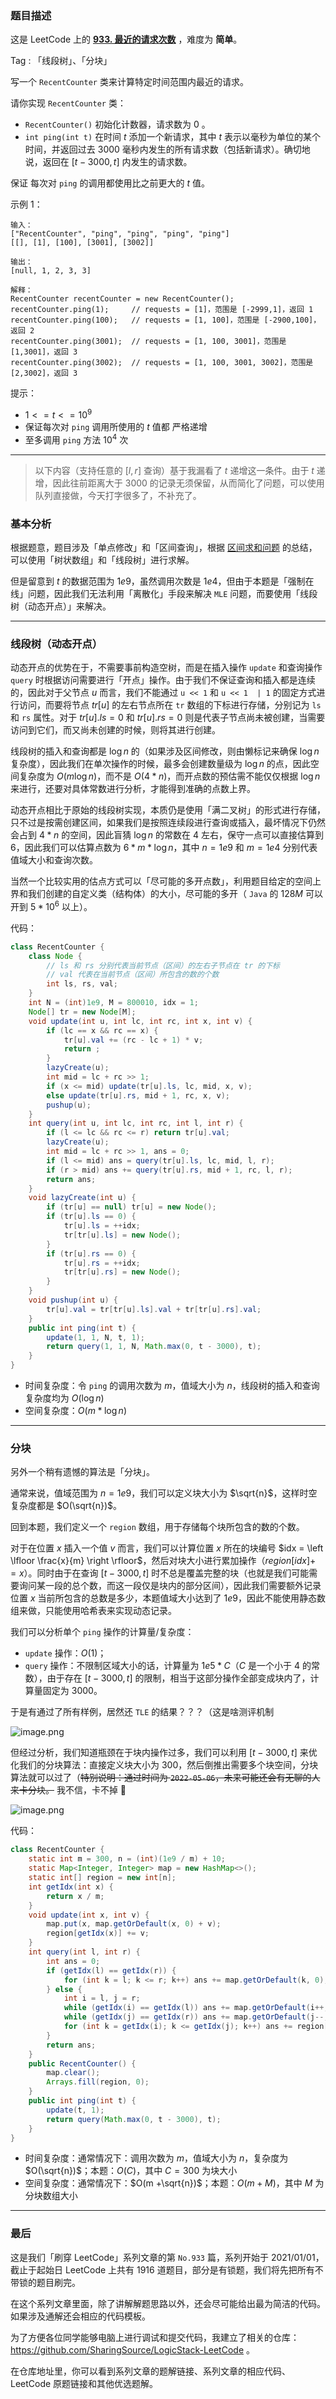 ### 题目描述

这是 LeetCode 上的 **[933. 最近的请求次数](https://leetcode-cn.com/problems/number-of-recent-calls/solution/by-ac_oier-evqe/)** ，难度为 **简单**。

Tag : 「线段树」、「分块」



写一个 `RecentCounter` 类来计算特定时间范围内最近的请求。

请你实现 `RecentCounter` 类：
* `RecentCounter()` 初始化计数器，请求数为 $0$ 。
* `int ping(int t)` 在时间 $t$ 添加一个新请求，其中 $t$ 表示以毫秒为单位的某个时间，并返回过去 $3000$ 毫秒内发生的所有请求数（包括新请求）。确切地说，返回在 $[t-3000, t]$ 内发生的请求数。

保证 每次对 `ping` 的调用都使用比之前更大的 $t$ 值。

示例 1：
```
输入：
["RecentCounter", "ping", "ping", "ping", "ping"]
[[], [1], [100], [3001], [3002]]

输出：
[null, 1, 2, 3, 3]

解释：
RecentCounter recentCounter = new RecentCounter();
recentCounter.ping(1);     // requests = [1]，范围是 [-2999,1]，返回 1
recentCounter.ping(100);   // requests = [1, 100]，范围是 [-2900,100]，返回 2
recentCounter.ping(3001);  // requests = [1, 100, 3001]，范围是 [1,3001]，返回 3
recentCounter.ping(3002);  // requests = [1, 100, 3001, 3002]，范围是 [2,3002]，返回 3
```

提示：
* $1 <= t <= 10^9$
* 保证每次对 `ping` 调用所使用的 $t$ 值都 严格递增
* 至多调用 `ping` 方法 $10^4$ 次

---

> 以下内容（支持任意的 $[l, r]$ 查询）基于我漏看了 $t$ 递增这一条件。由于 $t$ 递增，因此往前距离大于 $3000$ 的记录无须保留，从而简化了问题，可以使用队列直接做，今天打字很多了，不补充了。


### 基本分析 

根据题意，题目涉及「单点修改」和「区间查询」，根据 [区间求和问题](https://leetcode-cn.com/problems/range-sum-query-mutable/solution/guan-yu-ge-lei-qu-jian-he-wen-ti-ru-he-x-41hv/) 的总结，可以使用「树状数组」和「线段树」进行求解。

但是留意到 $t$ 的数据范围为 $1e9$，虽然调用次数是 $1e4$，但由于本题是「强制在线」问题，因此我们无法利用「离散化」手段来解决 `MLE`  问题，而要使用「线段树（动态开点）」来解决。

---

### 线段树（动态开点）

动态开点的优势在于，不需要事前构造空树，而是在插入操作 `update` 和查询操作 `query` 时根据访问需要进行「开点」操作。由于我们不保证查询和插入都是连续的，因此对于父节点 $u$ 而言，我们不能通过 `u << 1` 和 `u << 1  | 1` 的固定方式进行访问，而要将节点 $tr[u]$ 的左右节点所在 `tr` 数组的下标进行存储，分别记为 `ls` 和 `rs` 属性。对于 $tr[u].ls = 0$ 和 $tr[u].rs = 0$ 则是代表子节点尚未被创建，当需要访问到它们，而又尚未创建的时候，则将其进行创建。

线段树的插入和查询都是 $\log{n}$ 的（如果涉及区间修改，则由懒标记来确保 $\log{n}$ 复杂度），因此我们在单次操作的时候，最多会创建数量级为 $\log{n}$ 的点，因此空间复杂度为 $O(m\log{n})$，而不是 $O(4 * n)$，而开点数的预估需不能仅仅根据 $\log{n}$ 来进行，还要对具体常数进行分析，才能得到准确的点数上界。

动态开点相比于原始的线段树实现，本质仍是使用「满二叉树」的形式进行存储，只不过是按需创建区间，如果我们是按照连续段进行查询或插入，最坏情况下仍然会占到 $4 * n$ 的空间，因此盲猜 $\log{n}$ 的常数在 $4$ 左右，保守一点可以直接估算到 $6$，因此我们可以估算点数为 $6 * m * \log{n}$，其中 $n = 1e9$ 和 $m = 1e4$ 分别代表值域大小和查询次数。

当然一个比较实用的估点方式可以「尽可能的多开点数」，利用题目给定的空间上界和我们创建的自定义类（结构体）的大小，尽可能的多开（ `Java` 的 $128M$ 可以开到 $5 * 10^6$ 以上）。

代码：
```Java
class RecentCounter {
    class Node {
        // ls 和 rs 分别代表当前节点（区间）的左右子节点在 tr 的下标
        // val 代表在当前节点（区间）所包含的数的个数
        int ls, rs, val;
    }
    int N = (int)1e9, M = 800010, idx = 1;
    Node[] tr = new Node[M];
    void update(int u, int lc, int rc, int x, int v) {
        if (lc == x && rc == x) {
            tr[u].val += (rc - lc + 1) * v;
            return ;
        }
        lazyCreate(u);
        int mid = lc + rc >> 1;
        if (x <= mid) update(tr[u].ls, lc, mid, x, v);
        else update(tr[u].rs, mid + 1, rc, x, v);
        pushup(u);
    }
    int query(int u, int lc, int rc, int l, int r) {
        if (l <= lc && rc <= r) return tr[u].val;
        lazyCreate(u);
        int mid = lc + rc >> 1, ans = 0;
        if (l <= mid) ans = query(tr[u].ls, lc, mid, l, r);
        if (r > mid) ans += query(tr[u].rs, mid + 1, rc, l, r);
        return ans;
    }
    void lazyCreate(int u) {
        if (tr[u] == null) tr[u] = new Node();
        if (tr[u].ls == 0) {
            tr[u].ls = ++idx;
            tr[tr[u].ls] = new Node();
        }
        if (tr[u].rs == 0) {
            tr[u].rs = ++idx;
            tr[tr[u].rs] = new Node();
        }
    }
    void pushup(int u) {
        tr[u].val = tr[tr[u].ls].val + tr[tr[u].rs].val;
    }
    public int ping(int t) {
        update(1, 1, N, t, 1);
        return query(1, 1, N, Math.max(0, t - 3000), t);
    }
}
```
* 时间复杂度：令 `ping` 的调用次数为 $m$，值域大小为 $n$，线段树的插入和查询复杂度均为 $O(\log{n})$
* 空间复杂度：$O(m * \log{n})$

---

### 分块

另外一个稍有遗憾的算法是「分块」。

通常来说，值域范围为 $n = 1e9$，我们可以定义块大小为 $\sqrt{n}$，这样时空复杂度都是 $O(\sqrt{n})$。

回到本题，我们定义一个 `region` 数组，用于存储每个块所包含的数的个数。

对于在位置 $x$ 插入一个值 $v$ 而言，我们可以计算位置 $x$ 所在的块编号 $idx = \left \lfloor \frac{x}{m} \right \rfloor$，然后对块大小进行累加操作（$region[idx] += x$）。同时由于在查询 $[t - 3000, t]$ 时不总是覆盖完整的块（也就是我们可能需要询问某一段的总个数，而这一段仅是块内的部分区间），因此我们需要额外记录位置 $x$ 当前所包含的总数是多少，本题值域大小达到了 $1e9$，因此不能使用静态数组来做，只能使用哈希表来实现动态记录。

我们可以分析单个 `ping` 操作的计算量/复杂度：
* `update` 操作：$O(1)$；
* `query` 操作：不限制区域大小的话，计算量为 $1e5 * C$（$C$ 是一个小于 $4$ 的常数），由于存在 $[t - 3000, t]$ 的限制，相当于这部分操作全部变成块内了，计算量固定为 $3000$。

于是有通过了所有样例，居然还 `TLE` 的结果？？？（这是啥测评机制

![image.png](https://pic.leetcode-cn.com/1651801150-SEkjSI-image.png)

但经过分析，我们知道瓶颈在于块内操作过多，我们可以利用 $[t - 3000, t]$ 来优化我们的分块算法：直接定义块大小为 $300$，然后倒推出需要多个块空间，分块算法就可以过了（~~特别说明：通过时间为 `2022-05-06`，未来可能还会有无聊的人来卡分块。~~ 我不信，卡不掉 🤣

![image.png](https://pic.leetcode-cn.com/1651808411-PHwTQH-image.png)

代码：
```Java
class RecentCounter {
    static int m = 300, n = (int)(1e9 / m) + 10;
    static Map<Integer, Integer> map = new HashMap<>();
    static int[] region = new int[n];
    int getIdx(int x) {
        return x / m;
    }
    void update(int x, int v) {
        map.put(x, map.getOrDefault(x, 0) + v);
        region[getIdx(x)] += v;
    }
    int query(int l, int r) {
        int ans = 0;
        if (getIdx(l) == getIdx(r)) {
            for (int k = l; k <= r; k++) ans += map.getOrDefault(k, 0);
        } else {
            int i = l, j = r;
            while (getIdx(i) == getIdx(l)) ans += map.getOrDefault(i++, 0);
            while (getIdx(j) == getIdx(r)) ans += map.getOrDefault(j--, 0);
            for (int k = getIdx(i); k <= getIdx(j); k++) ans += region[k];
        }
        return ans;
    }
    public RecentCounter() {
        map.clear();
        Arrays.fill(region, 0);
    }
    public int ping(int t) {
        update(t, 1);
        return query(Math.max(0, t - 3000), t);
    }
}
```
* 时间复杂度：通常情况下：调用次数为 $m$，值域大小为 $n$，复杂度为 $O(\sqrt{n})$；本题：$O(C)$，其中 $C = 300$ 为块大小
* 空间复杂度：通常情况下：$O(m +\sqrt{n})$；本题：$O(m + M)$，其中 $M$ 为分块数组大小

---

### 最后

这是我们「刷穿 LeetCode」系列文章的第 `No.933` 篇，系列开始于 2021/01/01，截止于起始日 LeetCode 上共有 1916 道题目，部分是有锁题，我们将先把所有不带锁的题目刷完。

在这个系列文章里面，除了讲解解题思路以外，还会尽可能给出最为简洁的代码。如果涉及通解还会相应的代码模板。

为了方便各位同学能够电脑上进行调试和提交代码，我建立了相关的仓库：https://github.com/SharingSource/LogicStack-LeetCode 。

在仓库地址里，你可以看到系列文章的题解链接、系列文章的相应代码、LeetCode 原题链接和其他优选题解。

